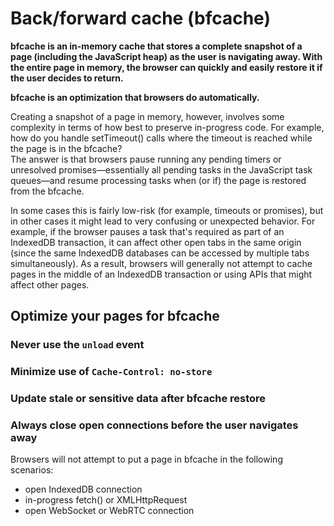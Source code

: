 # Back/forward cache (bfcache)

**bfcache is an in-memory cache that stores a complete snapshot of a page (including the JavaScript heap) as the user is navigating away. With the entire page in memory, the browser can quickly and easily restore it if the user decides to return.**

**bfcache is an optimization that browsers do automatically.**

Creating a snapshot of a page in memory, however, involves some complexity in terms of how best to preserve in-progress code. For example, how do you handle setTimeout() calls where the timeout is reached while the page is in the bfcache?  
The answer is that browsers pause running any pending timers or unresolved promises—essentially all pending tasks in the JavaScript task queues—and resume processing tasks when (or if) the page is restored from the bfcache.

In some cases this is fairly low-risk (for example, timeouts or promises), but in other cases it might lead to very confusing or unexpected behavior. For example, if the browser pauses a task that's required as part of an IndexedDB transaction, it can affect other open tabs in the same origin (since the same IndexedDB databases can be accessed by multiple tabs simultaneously). As a result, browsers will generally not attempt to cache pages in the middle of an IndexedDB transaction or using APIs that might affect other pages.

## Optimize your pages for bfcache

### Never use the `unload` event

### Minimize use of `Cache-Control: no-store`

### Update stale or sensitive data after bfcache restore

### Always close open connections before the user navigates away

Browsers will not attempt to put a page in bfcache in the following scenarios:

- open IndexedDB connection
- in-progress fetch() or XMLHttpRequest
- open WebSocket or WebRTC connection
